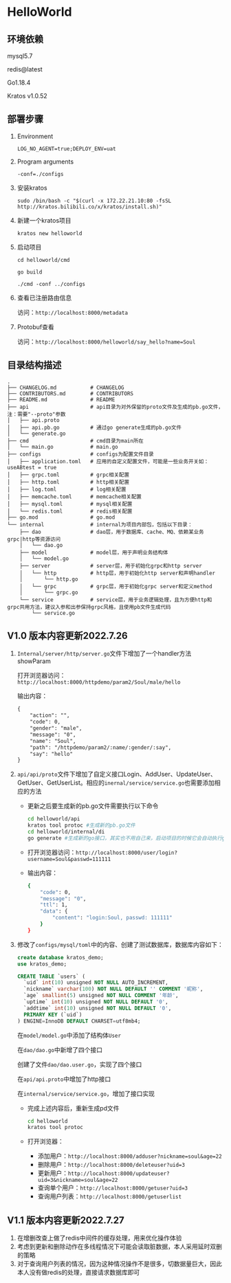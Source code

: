 # HelloWorld

## 环境依赖
mysql5.7

redis@latest

Go1.18.4

Kratos v1.0.52

## 部署步骤

1. Environment
   
    ```LOG_NO_AGENT=true;DEPLOY_ENV=uat```
    
1. Program arguments
   
    ```-conf=./configs```

3. 安装kratos

   ```sudo /bin/bash -c "$(curl -x 172.22.21.10:80 -fsSL http://kratos.bilibili.co/x/kratos/install.sh)"```

4. 新建一个kratos项目

   ```kratos new helloworld```

5. 启动项目

   ```cd helloworld/cmd```

   ```go build```

   ```./cmd -conf ../configs```

6. 查看已注册路由信息

   访问：```http://localhost:8000/metadata```

7. Protobuf查看

   访问：```http://localhost:8000/helloworld/say_hello?name=Soul```

## 目录结构描述

```
.
├── CHANGELOG.md           # CHANGELOG
├── CONTRIBUTORS.md        # CONTRIBUTORS
├── README.md              # README
├── api                    # api目录为对外保留的proto文件及生成的pb.go文件，注：需要"--proto"参数
│   ├── api.proto
│   ├── api.pb.go          # 通过go generate生成的pb.go文件
│   └── generate.go
├── cmd                    # cmd目录为main所在
│   └── main.go            # main.go
├── configs                # configs为配置文件目录
│   ├── application.toml   # 应用的自定义配置文件，可能是一些业务开关如：useABtest = true
│   ├── grpc.toml          # grpc相关配置 
│   ├── http.toml          # http相关配置
│   ├── log.toml           # log相关配置
│   ├── memcache.toml      # memcache相关配置
│   ├── mysql.toml         # mysql相关配置
│   └── redis.toml         # redis相关配置
├── go.mod                 # go.mod
└── internal               # internal为项目内部包，包括以下目录：
    ├── dao                # dao层，用于数据库、cache、MQ、依赖某业务grpc|http等资源访问
    │   └── dao.go
    ├── model              # model层，用于声明业务结构体
    │   └── model.go
    ├── server             # server层，用于初始化grpc和http server
    │   └── http           # http层，用于初始化http server和声明handler
    │       └── http.go
    │   └── grpc           # grpc层，用于初始化grpc server和定义method
    │       └── grpc.go
    └── service            # service层，用于业务逻辑处理，且为方便http和grpc共用方法，建议入参和出参保持grpc风格，且使用pb文件生成代码
        └── service.go
```



## V1.0 版本内容更新2022.7.26

1. ```Internal/server/http/server.go```文件下增加了一个handler方法showParam

   打开浏览器访问：```http://localhost:8000/httpdemo/param2/Soul/male/hello```

   输出内容：

   ```xml
   {
       "action": "",
       "code": 0,
       "gender": "male",
       "message": "0",
       "name": "Soul",
       "path": "/httpdemo/param2/:name/:gender/:say",
       "say": "hello"
   }
   ```

2. ```api/api/proto```文件下增加了自定义接口Login、AddUser、UpdateUser、GetUser、GetUserList。相应的```inernal/service/service.go```也需要添加相应的方法

   - 更新之后要生成新的pb.go文件需要执行以下命令

     ``` bash
     cd helloworld/api
     kratos tool protoc #生成新的pb.go文件
     cd helloworld/internal/di
     go generate #生成新的go接口，其实也不用自己来，启动项目的时候它会自动执行go generate
     ```

   - 打开浏览器访问：```http://localhost:8000/user/login?username=Soul&passwd=111111```

   - 输出内容：

     ```bash
     {
         "code": 0,
         "message": "0",
         "ttl": 1,
         "data": {
             "content": "login:Soul, passwd: 111111"
         }
     }
     ```

3. 修改了```configs/mysql/toml```中的内容、创建了测试数据库，数据库内容如下：

   ```sql
   create database kratos_demo;
   use kratos_demo;
   
   CREATE TABLE `users` (
     `uid` int(10) unsigned NOT NULL AUTO_INCREMENT,
     `nickname` varchar(100) NOT NULL DEFAULT '' COMMENT '昵称',
     `age` smallint(5) unsigned NOT NULL COMMENT '年龄',
     `uptime` int(10) unsigned NOT NULL DEFAULT '0',
     `addtime` int(10) unsigned NOT NULL DEFAULT '0',
     PRIMARY KEY (`uid`)
   ) ENGINE=InnoDB DEFAULT CHARSET=utf8mb4;
   ```

   在```model/model.go```中添加了结构体```User```

   在```dao/dao.go```中新增了四个接口

   创建了文件```dao/dao.user.go```，实现了四个接口

   在```api/api.proto```中增加了http接口

   在```internal/service/service.go```，增加了接口实现

   - 完成上述内容后，重新生成pd文件

     ```bash
     cd helloworld
     kratos tool protoc
     ```

   - 打开浏览器：

     - 添加用户：```http://localhost:8000/adduser?nickname=soul&age=22```
     - 删除用户：```http://localhost:8000/deleteuser?uid=3```
     - 更新用户：```http://localhost:8000/updateuser?uid=3&nickname=soul&age=22```
     - 查询单个用户：```http://localhost:8000/getuser?uid=3```
     - 查询用户列表：```http://localhost:8000/getuserlist```

## V1.1 版本内容更新2022.7.27

1. 在增删改查上做了redis中间件的缓存处理，用来优化操作体验
2. 考虑到更新和删除动作在多线程情况下可能会读取脏数据，本人采用延时双删的策略
3. 对于查询用户列表的情况，因为这种情况操作不是很多，切数据量巨大，因此本人没有做redis的处理，直接请求数据库即可
